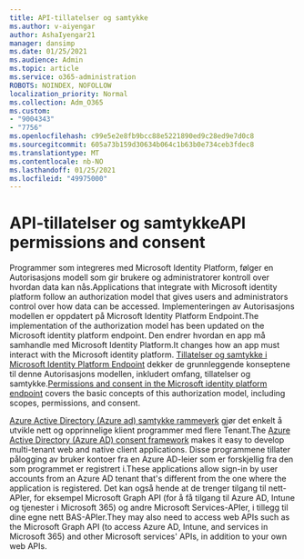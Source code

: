 ```yaml
---
title: API-tillatelser og samtykke
ms.author: v-aiyengar
author: AshaIyengar21
manager: dansimp
ms.date: 01/25/2021
ms.audience: Admin
ms.topic: article
ms.service: o365-administration
ROBOTS: NOINDEX, NOFOLLOW
localization_priority: Normal
ms.collection: Adm_O365
ms.custom:
- "9004343"
- "7756"
ms.openlocfilehash: c99e5e2e8fb9bcc88e5221890ed9c28ed9e7d0c8
ms.sourcegitcommit: 605a73b159d30634b064c1b63b0e734ceb3fdec8
ms.translationtype: MT
ms.contentlocale: nb-NO
ms.lasthandoff: 01/25/2021
ms.locfileid: "49975000"
---
```

# <a name="api-permissions-and-consent"></a><span data-ttu-id="d47a4-102">API-tillatelser og samtykke</span><span class="sxs-lookup"><span data-stu-id="d47a4-102">API permissions and consent</span></span>

<span data-ttu-id="d47a4-103">Programmer som integreres med Microsoft Identity Platform, følger en Autorisasjons modell som gir brukere og administratorer kontroll over hvordan data kan nås.</span><span class="sxs-lookup"><span data-stu-id="d47a4-103">Applications that integrate with Microsoft identity platform follow an authorization model that gives users and administrators control over how data can be accessed.</span></span> <span data-ttu-id="d47a4-104">Implementeringen av Autorisasjons modellen er oppdatert på Microsoft Identity Platform Endpoint.</span><span class="sxs-lookup"><span data-stu-id="d47a4-104">The implementation of the authorization model has been updated on the Microsoft identity platform endpoint.</span></span> <span data-ttu-id="d47a4-105">Den endrer hvordan en app må samhandle med Microsoft Identity Platform.</span><span class="sxs-lookup"><span data-stu-id="d47a4-105">It changes how an app must interact with the Microsoft identity platform.</span></span> <span data-ttu-id="d47a4-106">[Tillatelser og samtykke i Microsoft Identity Platform Endpoint](https://docs.microsoft.com/azure/active-directory/develop/v2-permissions-and-consent) dekker de grunnleggende konseptene til denne Autorisasjons modellen, inkludert omfang, tillatelser og samtykke.</span><span class="sxs-lookup"><span data-stu-id="d47a4-106">[Permissions and consent in the Microsoft identity platform endpoint](https://docs.microsoft.com/azure/active-directory/develop/v2-permissions-and-consent) covers the basic concepts of this authorization model, including scopes, permissions, and consent.</span></span>

<span data-ttu-id="d47a4-107">[Azure Active Directory (Azure ad) samtykke rammeverk](https://docs.microsoft.com/azure/active-directory/develop/consent-framework) gjør det enkelt å utvikle nett og opprinnelige klient programmer med flere Tenant.</span><span class="sxs-lookup"><span data-stu-id="d47a4-107">The [Azure Active Directory (Azure AD) consent framework](https://docs.microsoft.com/azure/active-directory/develop/consent-framework) makes it easy to develop multi-tenant web and native client applications.</span></span> <span data-ttu-id="d47a4-108">Disse programmene tillater pålogging av bruker kontoer fra en Azure AD-leier som er forskjellig fra den som programmet er registrert i.</span><span class="sxs-lookup"><span data-stu-id="d47a4-108">These applications allow sign-in by user accounts from an Azure AD tenant that's different from the one where the application is registered.</span></span> <span data-ttu-id="d47a4-109">Det kan også hende at de trenger tilgang til nett-APIer, for eksempel Microsoft Graph API (for å få tilgang til Azure AD, Intune og tjenester i Microsoft 365) og andre Microsoft Services-APIer, i tillegg til dine egne nett BAS-APIer.</span><span class="sxs-lookup"><span data-stu-id="d47a4-109">They may also need to access web APIs such as the Microsoft Graph API (to access Azure AD, Intune, and services in Microsoft 365) and other Microsoft services' APIs, in addition to your own web APIs.</span></span>

